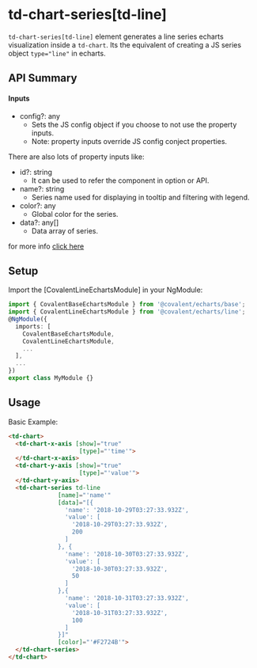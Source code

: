 # td-chart-series[td-line]

`td-chart-series[td-line]` element generates a line series echarts visualization inside a `td-chart`. Its the equivalent of creating a JS series object `type="line"` in echarts.

## API Summary

#### Inputs

+ config?: any
  + Sets the JS config object if you choose to not use the property inputs.
  + Note: property inputs override JS config conject properties.

There are also lots of property inputs like:

+ id?: string
  + It can be used to refer the component in option or API.
+ name?: string
  + Series name used for displaying in tooltip and filtering with legend.
+ color?: any
  + Global color for the series.
+ data?: any[]
  + Data array of series.

for more info [click here](https://ecomfe.github.io/echarts-doc/public/en/option.html#series-line)

## Setup

Import the [CovalentLineEchartsModule] in your NgModule:

```typescript
import { CovalentBaseEchartsModule } from '@covalent/echarts/base';
import { CovalentLineEchartsModule } from '@covalent/echarts/line';
@NgModule({
  imports: [
    CovalentBaseEchartsModule,
    CovalentLineEchartsModule,
    ...
  ],
  ...
})
export class MyModule {}
```

## Usage

Basic Example:

```html
<td-chart>
  <td-chart-x-axis [show]="true"
                    [type]="'time'">
  </td-chart-x-axis>
  <td-chart-y-axis [show]="true"
                    [type]="'value'">
  </td-chart-y-axis>
  <td-chart-series td-line
              [name]="'name'"
              [data]="[{
                'name': '2018-10-29T03:27:33.932Z',
                'value': [
                  '2018-10-29T03:27:33.932Z',
                  200
                ]
              }, {
                'name': '2018-10-30T03:27:33.932Z',
                'value': [
                  '2018-10-30T03:27:33.932Z',
                  50
                ]
              },{
                'name': '2018-10-31T03:27:33.932Z',
                'value': [
                  '2018-10-31T03:27:33.932Z',
                  100
                ]
              }]"
              [color]="'#F2724B'">
  </td-chart-series>
</td-chart>
```
